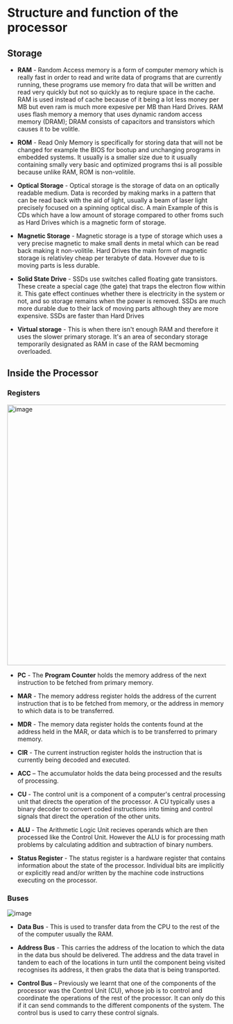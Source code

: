 # Structure and function of the processor
## Storage
- **RAM** - Random Access memory is a form of computer memory which is really fast in order to read and write data of programs that are currently running, these programs use memory fro data that will be written and read very quickly but not so quickly as to reqiure space in the cache. RAM is used instead of cache because of it being a lot less money per MB but even ram is much more expesive per MB than Hard Drives. RAM uses flash memory a memory that uses dynamic random access memory (DRAM); DRAM consists of capacitors and transistors which causes it to be volitle.     

- **ROM** - Read Only Memory is specifically for storing data that will not be changed for example the BIOS for bootup and unchanging programs in embedded systems. It usually is a smaller size due to it usually containing smally very basic and optimized programs thsi is all possible because unlike RAM, ROM is non-volitile. 

- **Optical Storage** - Optical storage is the storage of data on an optically readable medium. Data is recorded by making marks in a pattern that can be read back with the aid of light, usually a beam of laser light precisely focused on a spinning optical disc. A main Example of this is CDs which have a low amount of storage compared to other froms such as Hard Drives which is a magnetic form of storage. 

- **Magnetic Storage** - Magnetic storage is a type of storage which uses a very precise magnetic to make small dents in metal which can be read back making it non-volitile. Hard Drives the main form of magnetic storage is relativley cheap per terabyte of data. Hovever due to is moving parts is less durable.

- **Solid State Drive** - SSDs use switches called floating gate transistors. These create a special cage (the gate) that traps the electron flow within it. This gate effect continues whether there is electricity in the system or not, and so storage remains when the power is removed. SSDs are much more durable due to their lack of moving parts although they are more expensive. SSDs are faster than Hard Drives

- **Virtual storage** - This is when there isn't enough RAM and therefore it uses the slower primary storage. It's an area of secondary storage temporarily designated as RAM in case of the RAM becmoming overloaded.

## Inside the Processor
### Registers

<img src="https://user-images.githubusercontent.com/90515435/134583830-44c67fa5-d542-42b3-8514-a9eebb75cf27.png" alt="image" width="600"/>

- **PC** -  The **Program Counter** holds the memory address of the next instruction to be fetched from primary memory.

- **MAR** - The memory address register holds the address of the current instruction that is to be fetched from memory, or the address in memory to which data is to be transferred.

- **MDR** - The memory data register holds the contents found at the address held in the MAR, or data which is to be transferred to primary memory.

- **CIR** - The current instruction register holds the instruction that is currently being decoded and executed.

- **ACC** – The accumulator holds the data being processed and the results of processing.

- **CU** - The control unit is a component of a computer's central processing unit that directs the operation of the processor. A CU typically uses a binary decoder to convert coded instructions into timing and control signals that direct the operation of the other units.

- **ALU** - The Arithmetic Logic Unit recieves operands which are then processed like the Control Unit. However the ALU is for processing math problems by calculating addition and subtraction of binary numbers.

- **Status Register** - The status register is a hardware register that contains information about the state of the processor. Individual bits are implicitly or explicitly read and/or written by the machine code instructions executing on the processor.

### Buses
![image](https://user-images.githubusercontent.com/90515435/134583881-d60f5b31-c840-4eb3-9f57-64c91c17c76a.png)

- **Data Bus** - This is used to transfer data from the CPU to the rest of the of the computer usually the RAM.

- **Address Bus** - This carries the address of the location to which the data in the data bus should be delivered. The address and the data travel in tandem to each of the locations in turn until the component being visited recognises its address, it then grabs the data that is being transported.

- **Control Bus** – Previously we learnt that one of the components of the processor was the Control Unit (CU), whose job is to control and coordinate the operations of the rest of the processor. It can only do this if it can send commands to the different components of the system. The control bus is used to carry these control signals.

